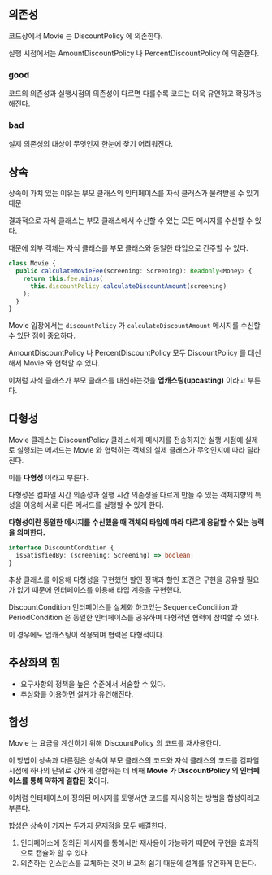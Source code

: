 ## 의존성

코드상에서 Movie 는 DiscountPolicy 에 의존한다. 

실행 시점에서는 AmountDiscountPolicy 나 PercentDiscountPolicy 에 의존한다.

### good

코드의 의존성과 실행시점의 의존성이 다르면 다를수록 코드는 더욱 유연하고 확장가능해진다.

### bad

실제 의존성의 대상이 무엇인지 한눈에 찾기 어려워진다.

## 상속

상속이 가치 있는 이유는 부모 클래스의 인터페이스를 자식 클래스가 물려받을 수 있기 때문

결과적으로 자식 클래스는 부모 클래스에서 수신할 수 있는 모든 메시지를 수신할 수 있다.

때문에 외부 객체는 자식 클래스를 부모 클래스와 동일한 타입으로 간주할 수 있다.

```typescript
class Movie {
  public calculateMovieFee(screening: Screening): Readonly<Money> {
    return this.fee.minus(
      this.discountPolicy.calculateDiscountAmount(screening)
    );
  }
}
```

Movie 입장에서는 `discountPolicy` 가 `calculateDiscountAmount` 메시지를 수신할 수 있단 점이 중요하다.

AmountDiscountPolicy 나 PercentDiscountPolicy 모두 DiscountPolicy 를 대신해서 Movie 와 협력할 수 있다.

이처럼 자식 클래스가 부모 클래스를 대신하는것을 **업캐스팅(upcasting)** 이라고 부른다.

## 다형성

Movie 클래스는 DiscountPolicy 클래스에게 메시지를 전송하지만 
실행 시점에 실제로 실행되는 메서드는 Movie 와 협력하는 객체의 실제 클래스가 무엇인지에 따라 달라진다.

이를 **다형성** 이라고 부른다.

다형성은 컴파일 시간 의존성과 실행 시간 의존성을 다르게 만들 수 있는
객체지향의 특성을 이용해 서로 다른 메서드를 실행할 수 있게 한다.

**다형성이란 동일한 메시지를 수신했을 때 객체의 타입에 따라 다르게 응답할 수 있는 능력을 의미한다.**

```typescript
interface DiscountCondition {
  isSatisfiedBy: (screening: Screening) => boolean;
}
```

추상 클래스를 이용해 다형성을 구현했던 할인 정책과 할인 조건은 구현을 공유할 필요가 없기 때문에
인터페이스를 이용해 타입 계층을 구현했다.

DiscountCondition 인터페이스를 실체화 하고있는 SequenceCondition 과 PeriodCondition 은
동일한 인터페이스를 공유하며 다형적인 협력에 참여할 수 있다.

이 경우에도 업캐스팅이 적용되며 협력은 다형적이다.

## 추상화의 힘

* 요구사항의 정책을 높은 수준에서 서술할 수 있다.
* 추상화를 이용하면 설계가 유연해진다.

## 합성

Movie 는 요금을 계산하기 위해 DiscountPolicy 의 코드를 재사용한다.

이 방법이 상속과 다른점은 상속이 부모 클래스의 코드와 자식 클래스의 코드를 컴파일 시점에
하나의 단위로 강하게 결합하는 데 비해 **Movie 가 DiscountPolicy 의 인터페이스를 통해 약하게 결합된 것**이다.

이처럼 인터페이스에 정의된 메시지를 토앻서만 코드를 재사용하는 방법을 합성이라고 부른다.

합성은 상속이 가지는 두가지 문제점을 모두 해결한다.

1. 인터페이스에 정의된 메시지를 통해서만 재사용이 가능하기 때문에 구현을 효과적으로 캡슐화 할 수 있다.
2. 의존하는 인스턴스를 교체하는 것이 비교적 쉽기 때문에 설계를 유연하게 만든다.
